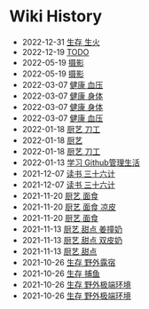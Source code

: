 # Wiki History

- 2022-12-31        [生存 生火](/0093_生存_生火)
- 2022-12-19        [TODO](/TODO)
- 2022-05-19        [摄影](/0089_摄影)
- 2022-05-19        [摄影](/摄影)
- 2022-03-07        [健康 血压](/健康_血压)
- 2022-03-07        [健康 身体](/0087_健康_身体)
- 2022-03-07        [健康 身体](/健康_身体)
- 2022-03-07        [健康 血压](/0088_健康_血压)
- 2022-01-18        [厨艺 刀工](/厨艺_刀工)
- 2022-01-18        [厨艺](/0084_厨艺)
- 2022-01-18        [厨艺 刀工](/0085_厨艺_刀工)
- 2022-01-13        [学习 Github管理生活](/学习_Github管理生活)
- 2021-12-07        [读书 三十六计](/0081_读书_三十六计)
- 2021-12-07        [读书 三十六计](/读书_三十六计)
- 2021-11-20        [厨艺 面食](/0079_厨艺_面食)
- 2021-11-20        [厨艺 面食 凉皮](/厨艺_面食_凉皮)
- 2021-11-20        [厨艺 面食](/厨艺_面食)
- 2021-11-13        [厨艺 甜点 姜撞奶](/厨艺_甜点_姜撞奶)
- 2021-11-13        [厨艺 甜点 双皮奶](/厨艺_甜点_双皮奶)
- 2021-11-13        [厨艺 甜点](/厨艺_甜点)
- 2021-10-26        [生存 野外露宿](/生存_野外露宿)
- 2021-10-26        [生存 捕鱼](/生存_捕鱼)
- 2021-10-26        [生存 野外极端环境](/生存_野外极端环境)
- 2021-10-26        [生存 野外极端环境](/0072_生存_野外极端环境)
